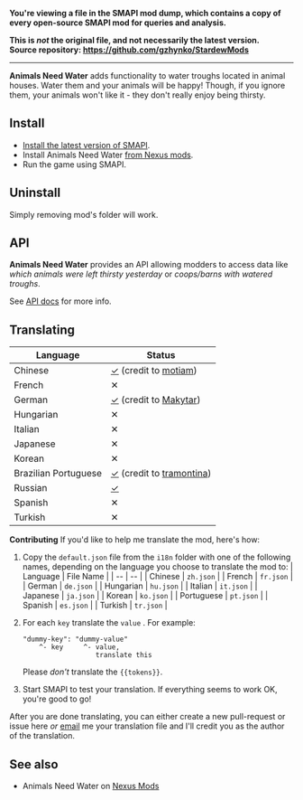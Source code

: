 **You're viewing a file in the SMAPI mod dump, which contains a copy of every open-source SMAPI mod
for queries and analysis.**

**This is _not_ the original file, and not necessarily the latest version.**  
**Source repository: https://github.com/gzhynko/StardewMods**

----

**Animals Need Water** adds functionality to water troughs located in animal houses. Water them and your animals will be happy! Though, if you ignore them, your animals won't like it - they don't really enjoy being thirsty.

## Install
 -  [Install the latest version of SMAPI](https://smapi.io/).
 -  Install Animals Need Water [from Nexus mods](https://www.nexusmods.com/stardewvalley/mods/6196).
 -  Run the game using SMAPI.

## Uninstall
Simply removing mod's folder will work.

## API
**Animals Need Water** provides an API allowing modders to access data like *which animals were left thirsty yesterday* or *coops/barns with watered troughs*.

See [API docs](https://github.com/gzhynko/StardewMods/blob/master/AnimalsNeedWater/API-documentation.md) for more info.

## Translating
| Language | Status |
|--|--|
| Chinese | [✓](https://github.com/gzhynko/StardewMods/blob/master/AnimalsNeedWater/i18n/zh.json) (credit to [motiam](https://github.com/motiam)) |
| French | ✕ |
| German | [✓](https://github.com/gzhynko/StardewMods/blob/master/AnimalsNeedWater/i18n/de.json) (credit to [Makytar](https://www.nexusmods.com/stardewvalley/users/51740796)) |
| Hungarian | ✕ |
| Italian | ✕ |
| Japanese | ✕ |
| Korean | ✕ |
| Brazilian Portuguese | [✓](https://github.com/gzhynko/StardewMods/blob/master/AnimalsNeedWater/i18n/pt-BR.json) (credit to [tramontina](https://www.nexusmods.com/stardewvalley/users/36215665)) |
| Russian | [✓](https://github.com/gzhynko/StardewMods/blob/master/AnimalsNeedWater/i18n/ru.json) |
| Spanish | ✕ |
| Turkish | ✕ |

**Contributing**
If you'd like to help me translate the mod, here's how:

 1. Copy the `default.json` file from the `i18n` folder with one of the following names, depending on the language you choose to translate the mod to: 
	|  Language | File Name |
	| -- | -- |
	|  Chinese | `zh.json` |
	|  French | `fr.json` |
	|  German | `de.json` |
	|  Hungarian | `hu.json` |
	|  Italian | `it.json` |
	|  Japanese | `ja.json` |
	|  Korean | `ko.json` |
	|  Portuguese | `pt.json` |
	|  Spanish | `es.json` |
	|  Turkish | `tr.json` |
 2. For each `key` translate the `value` . For example:
	``` 
	"dummy-key": "dummy-value"
	    ^- key     ^- value,
	                  translate this
	```
	Please *don't* translate the `{{tokens}}`.
	
 3. Start SMAPI to test your translation. If everything seems to work OK, you're good to go!
 
 After you are done translating, you can either create a new pull-request or issue here *or* [email](mailto:gleb.zhinko@gmail.com) me your translation file and I'll credit you as the author of the translation.

## See also
 - Animals Need Water on [Nexus Mods](https://www.nexusmods.com/stardewvalley/mods/6196)
